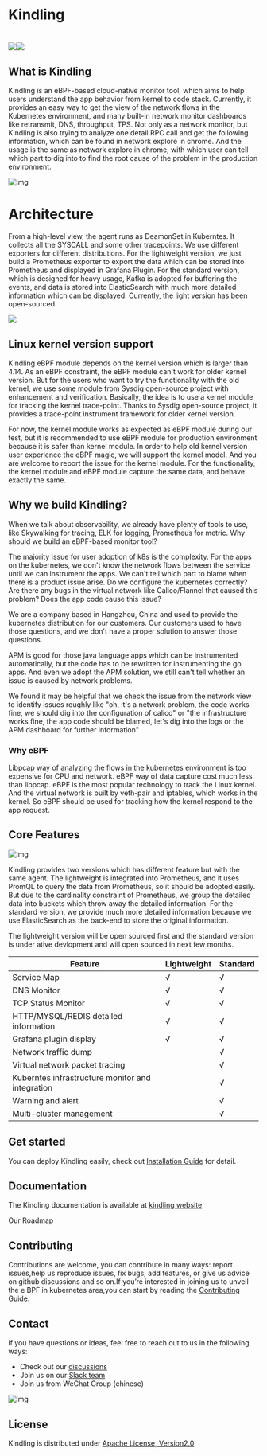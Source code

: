 # Kindling

# [![](https://img.shields.io/badge/license-Apache2.0-blue.svg)](https://github.com/Kindling-project/kindling/blob/main/LICENSE)[![](https://img.shields.io/badge/docs-latest-green.svg)](http://www.kindling.space:33215/project-1/)

## What is Kindling

Kindling is an eBPF-based cloud-native monitor tool, which aims to help users understand the app behavior from kernel to code stack. Currently, it provides an easy way to get the view of the network flows in the Kubernetes environment, and many built-in network monitor dashboards like retransmit, DNS, throughput, TPS. Not only as a network monitor, but Kindling is also trying to analyze one detail RPC call and get the following information, which can be found in network explore in chrome. And the usage is the same as network explore in chrome, with which user can tell which part to dig into to find the root cause of the problem in the production environment. 

![img](https://cdn.nlark.com/yuque/0/2021/png/749988/1633767195234-af2913c4-75d7-447d-99bb-bd1d815883ae.png)

# Architecture

From a high-level view, the agent runs as DeamonSet in Kuberntes. It collects all the SYSCALL and some other tracepoints. We use different exporters for different distributions. For the lightweight version, we just build a Prometheus exporter to export the data which can be stored into Prometheus and displayed in Grafana Plugin. For the standard version, which is designed for heavy usage, Kafka is adopted for buffering the events, and data is stored into ElasticSearch with much more detailed information which can be displayed. Currently, the light version has been open-sourced. 

![](https://cdn.nlark.com/yuque/0/2021/png/749988/1636076970508-2aa15679-2ab7-4f82-bd58-2ce3832b4550.png)

## Linux kernel version support

Kindling eBPF module depends on the kernel version which is larger than 4.14. As an eBPF constraint,  the eBPF module can't work for older kernel version. But for the users who want to try the functionality with the old kernel, we use some module from Sysdig open-source project with enhancement and verification. Basically, the idea is to use a kernel module for tracking the kernel trace-point. Thanks to Sysdig open-source project, it provides a trace-point instrument framework for older kernel version. 

For now, the kernel module works as expected as eBPF module during our test, but it is recommended to use eBPF module for production environment because it is safer than kernel module. In order to help old kernel version user experience the eBPF magic, we will support the kernel model. And you are welcome to report the issue for the kernel module. For the functionality, the kernel module and eBPF module capture the same data, and behave exactly the same.   

## Why we build Kindling?

When we talk about observability, we already have plenty of tools to use, like Skywalking for tracing, ELK for logging, Prometheus for metric. Why should we build an eBPF-based monitor tool?

The majority issue for user adoption of k8s is the complexity. For the apps on the kubernetes, we don't know the network flows between the service until we can instrument the apps. We can't tell which part to blame when there is a product issue arise. Do we configure the kubernetes correctly? Are there any bugs in the virtual network like Calico/Flannel that caused this problem? Does the app code cause this issue?

We are a company based in Hangzhou, China and used to provide the kubernetes distribution for our customers. Our customers used to have those questions, and we don't have a proper solution to answer those questions.

APM is good for those java language apps which can be instrumented automatically, but the code has to be rewritten for instrumenting the go apps. And even we adopt the APM solution, we still can't tell whether an issue is caused by network problems.

We found it may be helpful that we check the issue from the network view to identify issues roughly like "oh, it's a network problem, the code works fine, we should dig into the configuration of calico" or "the infrastructure works fine, the app code should be blamed, let's dig into the logs or the APM dashboard for further information" 

### Why eBPF

Libpcap way of analyzing the flows in the kubernetes environment is too expensive for CPU and network. eBPF way of data capture cost much less than libpcap. eBPF is the most popular technology to track the Linux kernel. And the virtual network is built by veth-pair and iptables, which works in the kernel. So eBPF should be used for tracking how the kernel respond to the app request.

## Core Features

![img](https://cdn.nlark.com/yuque/0/2022/png/749988/1642572876088-c26396ac-e7bb-44e7-ae0c-cc96f3344cd8.png)

Kindling provides two versions which has different feature but with the same agent. The lightweight is integrated into Prometheus, and it uses PromQL to query the data from Prometheus, so it should be adopted easily. But due to the cardinality constraint of Prometheus, we group the detailed data into buckets which throw away the detailed information. For the standard version, we provide much more detailed information because we use ElasticSearch as the back-end to store the original information. 

The lightweight version will be open sourced first and the standard version is under ative devlopment and will open sourced in next few months. 

| Feature                                          | Lightweight | Standard |
| ------------------------------------------------ | ----------- | -------- |
| Service Map                                      | √           | √        |
| DNS Monitor                                      | √           | √        |
| TCP Status Monitor                               | √           | √        |
| HTTP/MYSQL/REDIS detailed information            | √           | √        |
| Grafana plugin display                           | √           | √        |
| Network traffic dump                             |             | √        |
| Virtual network packet  tracing                  |             | √        |
| Kuberntes infrastructure monitor and integration |             | √        |
| Warning and alert                                |             | √        |
| Multi-cluster management                         |             | √        |

## Get started

You can deploy Kindling easily, check out [Installation Guide](Installation/Installation.md) for detail.

## Documentation

The Kindling documentation is available at [kindling website]( http://www.kindling.space:33215/project-1/)

Our Roadmap

## Contributing 

Contributions are welcome, you can contribute in many ways: report issues,help us reproduce issues, fix bugs, add features, or give us advice on github discussions and so on.If you’re interested in joining us to unveil the e BPF  in kubernetes area,you can start by reading the [Contributing Guide](https://github.com/Kindling-project/kindling/blob/main/CONTRIBUTING.md).

## Contact

if  you have questions or ideas, feel free to reach out to us in the following ways:

- Check out our [discussions](https://github.com/Kindling-project/kindling/discussions)
- Join us on our [Slack team](https://kindling-world.slack.com/join/shared_invite/zt-12bdv5kbn-HPajCjB0_CmuvXw~4t_lAw#/shared-invite/email)
- Join us from WeChat Group (chinese)

![img](https://cdn.nlark.com/yuque/0/2022/png/2307576/1643176150105-21390a1c-15e7-4ee4-9f6d-07b1238342d8.png)

## License

Kindling is distributed under [Apache License, Version2.0](https://github.com/Kindling-project/kindling/blob/main/LICENSE).

